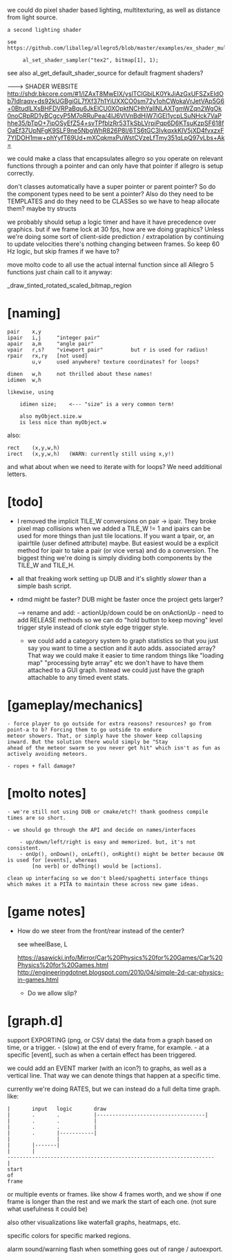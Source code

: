 we could do pixel shader based lighting, multitexturing, as well as distance from light source.

	a second lighting shader
	
	see https://github.com/liballeg/allegro5/blob/master/examples/ex_shader_multitex.c

         al_set_shader_sampler("tex2", bitmap[1], 1);

see also al_get_default_shader_source for default fragment shaders?


---> SHADER WEBSITE
http://shdr.bkcore.com/#1/lZAxT8MwEIX/yslTClGbiLK0YkJiAzGxUFSZxEldOb7Idlraqv+ds92kUGBgiGL7fXf37h1YiUXXCO0sm72y1ohCWokaVrJetVAp5G6+0BtudlLXsBHFDVRPaBqu6JkElCU0XOpktNCHhYaIlNLAXTgmWZqn2WgOk0noCRpRD1yBCgcyP5M7oRRuPea/4IJ6VlVnBdHjW7iGEl1ycpLSuNHck7VaPhhe35/bTpO+7ipOSyEfZ54+svTPfblzRr53TkSbLVrpiPqp6D6KTsuKzpSF618fOaEf37UpNFgK9SLF9ne5NbgWhR826P8I/6TS6tGC3IvkqxkKIV5jXD4fvxzxF7YIDOH1mw+phYyfT69Ud+mXCqkmxPuWstCVzeLfTmy351qLpQ97vLbs+Ak=


we could make a class that encapsulates allegro so you operate on relevant functions through a pointer and can only have that pointer if allegro is setup correctly.


don't classes automatically have a super pointer or parent pointer? So do the component types need to be sent a pointer? Also do they need to be TEMPLATES and do they need to be CLASSes so we have to heap allocate them? maybe try structs

we probably should setup a logic timer and have it have precedence over graphics. but if we frame lock at 30 fps, how are 
	we doing graphics? Unless we're doing some sort of client-side prediction / extrapolation by continuing to update velocities
	there's nothing changing between frames. So keep 60 Hz logic, but skip frames if we have to?


move molto code to all use the actual internal function since all Allegro 5 functions just chain call to it anyway:

_draw_tinted_rotated_scaled_bitmap_region

[naming]
==========================================================================================================================

	pair	x,y
	ipair	i,j		"integer pair"
	apair	a,m		"angle pair"
	vpair	r,s?	"viewport pair"			but r is used for radius! 
	rpair	rx,ry	[not used]
			u,v		used anywhere? texture coordinates? for loops?

	dimen	w,h		not thrilled about these names!
	idimen	w,h

	likewise, using 

		idimen size;	<--- "size" is a very common term!
		
		also myObject.size.w
		is less nice than myObject.w

also:

	rect	(x,y,w,h)
	irect	(x,y,w,h)	(WARN: currently still using x,y!)


and what about when we need to iterate with for loops? We need additional letters.

[todo]
==========================================================================================================================
 - I removed the implicit TILE_W conversions on pair -> ipair. They broke pixel map collisions when we added a TILE_W != 1 
	and ipairs can be used for more things than just tile locations. If you want a tpair, or, an ipair!tile (user defined attribute)
	maybe. But easiest would be a explicit method for ipair to take a pair (or vice versa) and do a conversion. The biggest
	thing we're doing is simply dividing both components by the TILE_W and TILE_H.


 - all that freaking work setting up DUB and it's slightly _slower_ than a simple bash script.
 - rdmd might be faster? DUB might be faster once the project gets larger?

	--> rename and add:
		- actionUp/down could be on onActionUp
		- need to add RELEASE methods so we can do "hold button to keep moving" level trigger style instead of clonk style 
		edge trigger style.

	- we could add a category system to graph statistics so that you just say you want to time a section and it auto adds. 
	associated array? That way we could make it easier to time random things like "loading map" "processing byte array" etc
	we don't have to have them attached to a GUI graph. Instead we could just have the graph attachable to any timed event stats.

[gameplay/mechanics]
==========================================================================================================================
	- force player to go outside for extra reasons? resources? go from point-a to b? Forcing them to go uotside to endure
	meteor showers. That, or simply have the shower keep collapsing inward. But the solution there would simply be "Stay 
	ahead of the meteor swarm so you never get hit" which isn't as fun as actively avoiding meteors.
	
	- ropes + fall damage?


[molto notes]
==========================================================================================================================

	- we're still not using DUB or cmake/etc?! thank goodness compile times are so short.

	- we should go through the API and decide on names/interfaces
	
		- up/down/left/right is easy and memorized. but, it's not consistent.
		- onUp(), onDown(), onLeft(), onRight() might be better because ON is used for [events], whereas
			[no verb] or doThing() would be [actions].
			
	clean up interfacing so we don't bleed/spaghetti interface things which makes it a PITA to maintain these across new game ideas.

[game notes]
==========================================================================================================================

 - How do we steer from the front/rear instead of the center?
	
	see wheelBase, L
	
	https://asawicki.info/Mirror/Car%20Physics%20for%20Games/Car%20Physics%20for%20Games.html
	http://engineeringdotnet.blogspot.com/2010/04/simple-2d-car-physics-in-games.html
	
	
	- Do we allow slip?
	
[graph.d]
==========================================================================================================================

support EXPORTING (png, or CSV data) the data from a graph based on time, or a trigger.
	- (slow) at the end of every frame, for example.
	- at a specific [event], such as when a certain effect has been triggered.

we could add an EVENT marker (with an icon?) to graphs, as well as a vertical line. 
That way we can denote things that happen at a specific time.

currently we're doing RATES, but we can instead do a full delta time graph. like:

	|		input	logic		draw
	|		.		.			|-----------------------------------|
	|		.		.			|
	|		.		.			|
	|		.		|-----------|
	|				|
	|		|-------|
	|		|
	-------------------------------------------------------------------
	|
	start
	of
	frame

or multiple events or frames. like show 4 frames worth, and we show if one frame is longer than the rest and we mark the start of each one.
	(not sure what usefulness it could be)
	
also other visualizations like waterfall graphs, heatmaps, etc.

specific colors for specific marked regions.

alarm sound/warning flash when something goes out of range / autoexport.
